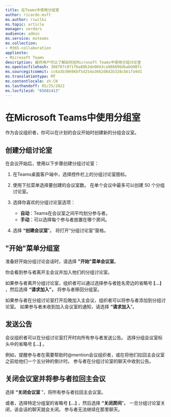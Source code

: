 ```yaml
---
title: 在Teams中使用分组室
author: ricardo-msft
ms.author: riwilki
ms.topic: article
manager: serdars
audience: admin
ms.service: msteams
ms.collection:
- M365-collaboration
appliesto:
- Microsoft Teams
description: 最终用户可以了解如何在Microsoft Teams中使用分组讨论室
ms.openlocfilehash: 308f07c071f6a88b3de9043ca986896dbabb08fc
ms.sourcegitcommit: cc6a3b30696bf5d254a3662d8d2b328cbb1fa9d1
ms.translationtype: MT
ms.contentlocale: zh-CN
ms.lasthandoff: 05/25/2022
ms.locfileid: "65681413"
---
```

# <a name="using-breakout-rooms-in-microsoft-teams"></a>在Microsoft Teams中使用分组室

作为会议组织者，你可以在计划的会议开始时创建新的分组会议室。

## <a name="create-breakout-rooms"></a>创建分组讨论室

在会议开始后，使用以下步骤创建分组讨论室：

1. 在Teams桌面客户端中，选择控件栏上的分组讨论室图标。

2. 使用下拉菜单选择要创建的会议室数。 在单个会议中最多可以创建 50 个分组讨论室。

3. 选择你喜欢的分组讨论室选项：

    - **自动**：Teams在会议室之间平均划分参与者。
    - **手动**：可以选择每个参与者放置在哪个房间。

4. 选择 **“创建会议室**”。 将打开“分组讨论室”窗格。

## <a name="start-breakout-rooms"></a>"开始"菜单分组室

准备好开始分组讨论会话时，请选择 **"开始"菜单会议室**。

你会看到参与者离开主会议并加入他们的分组讨论室。

如果参与者离开分组讨论室，组织者可以通过选择参与者姓名旁边的省略号 **[...]** ，然后选择 **“请求加入”，** 将参与者移回分组室。

如果参与者在分组讨论室打开后晚加入主会议，组织者可以将参与者添加到分组讨论室。 如果参与者未收到加入会议室的通知，请选择 **“请求加入**”。

## <a name="send-announcements"></a>发送公告

会议组织者可以在分组讨论室打开时向所有参与者发送公告。 选择分组会议室标头中的省略号 **[...]** 。

例如，提醒参与者在需要帮助时@mention会议组织者，或在将他们拉回主会议室之前给他们一个五分钟的倒计时。
参与者在分组讨论室的聊天中收到公告。

## <a name="close-rooms-and-pull-participants-back-to-the-main-meeting"></a>关闭会议室并将参与者拉回主会议

选择 **“关闭会议室** ”，将所有参与者拉回主会议室。

或者，选择特定分组室的省略号 **[...]** ，然后选择 **“关闭房间**”。
一旦分组讨论室关闭，该会话的聊天就会关闭。 参与者无法继续在那里聊天。
